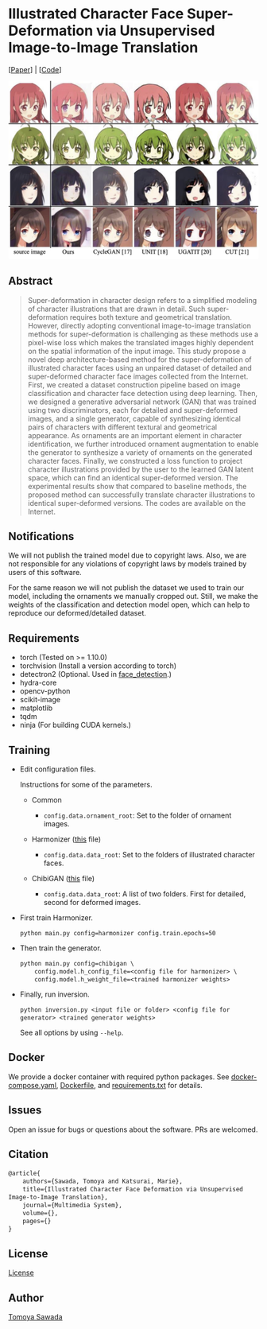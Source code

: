 

# Illustrated Character Face Super-Deformation via Unsupervised Image-to-Image Translation

[[Paper](#)] | [[Code](#)]

<div align="center">
 	<img alt="results" src="./assets/deformation_result_v2.png">
</div>

## Abstract

> Super-deformation in character design refers to a simplified modeling of character illustrations that are drawn in detail. Such super-deformation requires both texture and geometrical translation. However, directly adopting conventional image-to-image translation methods for super-deformation is challenging as these methods use a pixel-wise loss which makes the translated images highly dependent on the spatial information of the input image. This study propose a novel deep architecture-based method for the super-deformation of illustrated character faces using an unpaired dataset of detailed and super-deformed character face images collected from the Internet. First, we created a dataset construction pipeline based on image classification and character face detection using deep learning. Then, we designed a generative adversarial network (GAN) that was trained using two discriminators, each for detailed and super-deformed images, and a single generator, capable of synthesizing identical pairs of characters with different textural and geometrical appearance. As ornaments are an important element in character identification, we further introduced ornament augmentation to enable the generator to synthesize a variety of ornaments on the generated character faces. Finally, we constructed a loss function to project character illustrations provided by the user to the learned GAN latent space, which can find an identical super-deformed version. The experimental results show that compared to baseline methods, the proposed method can successfully translate character illustrations to identical super-deformed versions. The codes are available on the Internet.

## Notifications

We will not publish the trained model due to copyright laws. Also, we are not responsible for any violations of copyright laws by models trained by users of this software.

For the same reason we will not publish the dataset we used to train our model, including the ornaments we manually cropped out. Still, we make the weights of the classification and detection model open, which can help to reproduce our deformed/detailed dataset.

## Requirements

- torch (Tested on >= 1.10.0)
- torchvision (Install a version according to torch)
- detectron2 (Optional. Used in [face_detection](./face_detection/).)
- hydra-core
- opencv-python
- scikit-image
- matplotlib
- tqdm
- ninja (For building CUDA kernels.)

## Training

- Edit configuration files.

    Instructions for some of the parameters.

    - Common

        - `config.data.ornament_root`: Set to the folder of ornament images.

    - Harmonizer ([this](./config/config/harmonizer.yaml) file)

        - `config.data.data_root`: Set to the folders of illustrated character faces.

    - ChibiGAN ([this](./config/config/chibigan.yaml) file)

        - `config.data.data_root`: A list of two folders. First for detailed, second for deformed images.

- First train Harmonizer.

    ```terminal
    python main.py config=harmonizer config.train.epochs=50
    ```

- Then train the generator.

    ```terminal
    python main.py config=chibigan \
        config.model.h_config_file=<config file for harmonizer> \
        config.model.h_weight_file=<trained harmonizer weights>
    ```

- Finally, run inversion.

    ```terminal
    python inversion.py <input file or folder> <config file for generator> <trained generator weights>
    ```

    See all options by using `--help`.


## Docker

We provide a docker container with required python packages. See [docker-compose.yaml](./docker-compose.yaml), [Dockerfile](./docker/torch/Dockerfile), and [requirements.txt](./docker/torch/requirements.txt) for details.

## Issues

Open an issue for bugs or questions about the software. PRs are welcomed.

## Citation

```text
@article{
    authors={Sawada, Tomoya and Katsurai, Marie},
    title={Illustrated Character Face Deformation via Unsupervised Image-to-Image Translation},
    journal={Multimedia System},
    volume={},
    pages={}
}
```

## License

[License](./LICENSE)

## Author

[Tomoya Sawada](https://github.com/STomoya/)
